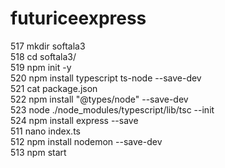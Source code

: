 # futuriceexpress

  517  mkdir softala3  <br />
  518  cd softala3/ <br />
  519  npm init -y <br />
  520  npm install typescript ts-node --save-dev <br />
  521  cat package.json  <br />
  522  npm install "@types/node" --save-dev <br /> 
  523  node ./node_modules/typescript/lib/tsc --init <br /> 
  524  npm install express --save <br />
  511  nano index.ts <br />
  512  npm install nodemon --save-dev <br /> 
  513  npm start <br />
  <br />
